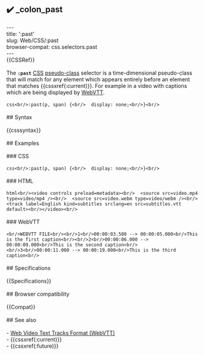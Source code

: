 ## ✔️ _colon_past 
 ---<br/>title: ':past'<br/>slug: Web/CSS/:past<br/>browser-compat: css.selectors.past<br/>---<br/>{{CSSRef}}<br/><br/>The **`:past`** [CSS](/en-US/docs/Web/CSS) [pseudo-class](/en-US/docs/Web/CSS/Pseudo-classes) selector is a time-dimensional pseudo-class that will match for any element which appears entirely before an element that matches {{cssxref(:current)}}. For example in a video with captions which are being displayed by [WebVTT](/en-US/docs/Web/API/WebVTT_API).<br/><br/>```css<br/>:past(p, span) {<br/>  display: none;<br/>}<br/>```<br/><br/>## Syntax<br/><br/>{{csssyntax}}<br/><br/>## Examples<br/><br/>### CSS<br/><br/>```css<br/>:past(p, span) {<br/>  display: none;<br/>}<br/>```<br/><br/>### HTML<br/><br/>```html<br/><video controls preload=metadata><br/>  <source src=video.mp4 type=video/mp4 /><br/>  <source src=video.webm type=video/webm /><br/>  <track label=English kind=subtitles srclang=en src=subtitles.vtt default><br/></video><br/>```<br/><br/>### WebVTT<br/><br/>```<br/>WEBVTT FILE<br/><br/>1<br/>00:00:03.500 --> 00:00:05.000<br/>This is the first caption<br/><br/>2<br/>00:00:06.000 --> 00:00:09.000<br/>This is the second caption<br/><br/>3<br/>00:00:11.000 --> 00:00:19.000<br/>This is the third caption<br/>```<br/><br/>## Specifications<br/><br/>{{Specifications}}<br/><br/>## Browser compatibility<br/><br/>{{Compat}}<br/><br/>## See also<br/><br/>- [Web Video Text Tracks Format (WebVTT)](/en-US/docs/Web/API/WebVTT_API)<br/>- {{cssxref(:current)}}<br/>- {{cssxref(:future)}}<br/>